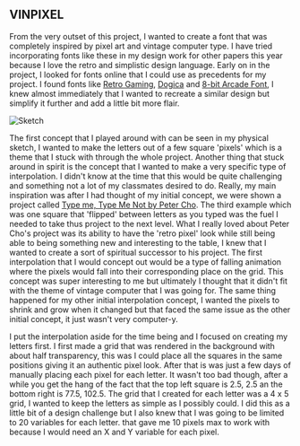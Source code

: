 ## VINPIXEL

From the very outset of this project, I wanted to create a font that was completely inspired by pixel art and vintage computer type. I have tried incorporating fonts like these in my design work for other papers this year because I love the retro and simplistic design language. Early on in the project, I looked for fonts online that I could use as precedents for my project. I found fonts like [Retro Gaming](https://www.dafont.com/retro-gaming.font), [Dogica](https://www.dafont.com/dogica.font) and [8-bit Arcade Font](https://www.dafont.com/8-bit-arcade.font), I knew almost immediately that I wanted to recreate a similar design but simplify it further and add a little bit more flair.

![Sketch](https://i.imgur.com/B5xGSH1.png)

The first concept that I played around with can be seen in my physical sketch, I wanted to make the letters out of a few square 'pixels' which is a theme that I stuck with through the whole project. Another thing that stuck around in spirit is the concept that I wanted to make a very specific type of interpolation. I didn't know at the time that this would be quite challenging and something not a lot of my classmates desired to do. Really, my main inspiration was after I had thought of my initial concept, we were shown a project called [Type me, Type Me Not by Peter Cho](http://www.typotopo.com/typemenot/index.html). The third example which was one square that 'flipped' between letters as you typed was the fuel I needed to take thus project to the next level. What I really loved about Peter Cho's project was its ability to have the 'retro pixel' look while still being able to being something new and interesting to the table, I knew that I wanted to create a sort of spiritual successor to his project. The first interpolation that  I would concept out would be a type of falling animation where the pixels would fall into their corresponding place on the grid. This concept was super interesting to me but ultimately I thought that it didn't fit with the theme of vintage computer that I was going for. The same thing happened for my other initial interpolation concept, I wanted the pixels to shrink and grow when it changed but that faced the same issue as the other initial concept, it just wasn't very computer-y.

I put the interpolation aside for the time being and I focused on creating my letters first. I first made a grid that was rendered in the background with about half transparency, this was I could place all the squares in the same positions giving it an authentic pixel look. After that is was just a few days of manually placing each pixel for each letter. It wasn't too bad though, after a while you get the hang of the fact that the top left square is 2.5, 2.5 an the bottom right is 77.5, 102.5. The grid that I created for each letter was a 4 x 5 grid, I wanted to keep the letters as simple as I possibly could. I did this as a little bit of a design challenge but I also knew that I was going to be limited to 20 variables for each letter. that gave me 10 pixels max to work with because I would need an X and Y variable for each pixel.
